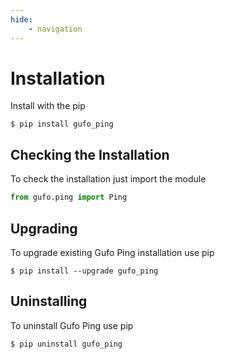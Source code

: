 ```yaml
---
hide:
    - navigation
---
```

# Installation

Install with the pip

```
$ pip install gufo_ping
```

## Checking the Installation

To check the installation just import the module

``` python
from gufo.ping import Ping
```

## Upgrading

To upgrade existing Gufo Ping installation use pip

```
$ pip install --upgrade gufo_ping
```

## Uninstalling

To uninstall Gufo Ping use pip

```
$ pip uninstall gufo_ping
```
